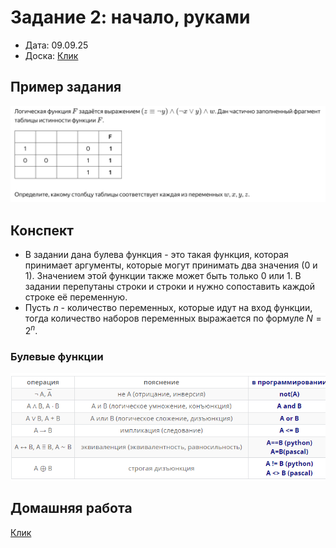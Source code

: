 # Задание 2: начало, руками

- Дата: 09.09.25
- Доска: [Клик](https://board.vk.com/?uid=ce19f517-f3e1-4ba0-9390-98a63ef879fc)

## Пример задания

![](../images/2025-09-10-01-35-58.png)

## Конспект
- В задании дана булева функция - это такая функция, которая принимает аргументы, которые могут принимать два значения (0 и 1). Значением этой функции также может быть только 0 или 1. В задании перепутаны строки и строки и нужно сопоставить каждой строке её переменную. 
- Пусть $n$ - количество переменных, которые идут на вход функции, тогда количество наборов переменных выражается по формуле $N = 2^n$. 

### Булевые функции 
![](../images/2025-09-10-01-44-35.png)


## Домашняя работа
[Клик](Homework.md)